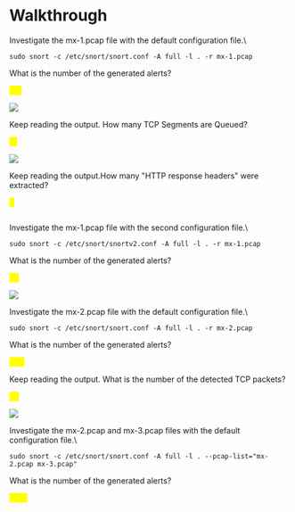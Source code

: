 # Walkthrough

Investigate the mx-1.pcap file with the default configuration file.\


`sudo snort -c /etc/snort/snort.conf -A full -l . -r mx-1.pcap`

What is the number of the generated alerts?

<mark style="color:yellow;">170</mark>

&#x20;[![](https://camo.githubusercontent.com/33c1a0c7663a58c35c994088c1396477ecf0a3611b58b3944a8709fff0c498de/68747470733a2f2f692e696d6775722e636f6d2f4b4c6d7a6b53712e6a7067)](https://camo.githubusercontent.com/33c1a0c7663a58c35c994088c1396477ecf0a3611b58b3944a8709fff0c498de/68747470733a2f2f692e696d6775722e636f6d2f4b4c6d7a6b53712e6a7067)

Keep reading the output. How many TCP Segments are Queued?

<mark style="color:yellow;">18</mark>

&#x20;[![](https://camo.githubusercontent.com/c1ae678127ffef3b6aaa906619749232fd21792b168676d5cdfb6877c0d1e2d2/68747470733a2f2f692e696d6775722e636f6d2f423332315052482e6a7067)](https://camo.githubusercontent.com/c1ae678127ffef3b6aaa906619749232fd21792b168676d5cdfb6877c0d1e2d2/68747470733a2f2f692e696d6775722e636f6d2f423332315052482e6a7067)

Keep reading the output.How many "HTTP response headers" were extracted?

<mark style="color:yellow;">3</mark>

&#x20;

<figure><img src="https://camo.githubusercontent.com/2ebe950fb46b941070047641530aa02dbe729480d2da150371b1ab00569f2ada/68747470733a2f2f692e696d6775722e636f6d2f58654675576c672e6a7067" alt=""><figcaption></figcaption></figure>

Investigate the mx-1.pcap file with the second configuration file.\


`sudo snort -c /etc/snort/snortv2.conf -A full -l . -r mx-1.pcap`

What is the number of the generated alerts?

<mark style="color:yellow;">68</mark>

&#x20;[![](https://camo.githubusercontent.com/f0c17a81e844fe00fdaf650211a5e235def730341a4d371ff57cc992d26c0497/68747470733a2f2f692e696d6775722e636f6d2f716a7947536d4c2e6a706767)](https://camo.githubusercontent.com/f0c17a81e844fe00fdaf650211a5e235def730341a4d371ff57cc992d26c0497/68747470733a2f2f692e696d6775722e636f6d2f716a7947536d4c2e6a706767)

Investigate the mx-2.pcap file with the default configuration file.\


`sudo snort -c /etc/snort/snort.conf -A full -l . -r mx-2.pcap`

What is the number of the generated alerts?

<mark style="color:yellow;">340</mark>

Keep reading the output. What is the number of the detected TCP packets?

<mark style="color:yellow;">82</mark>

[![](https://camo.githubusercontent.com/9d5c17a92d3590603e98de62abe44507dadb1d332b90acde05f1f50746261984/68747470733a2f2f692e696d6775722e636f6d2f7a5671666b51352e6a7067)](https://camo.githubusercontent.com/9d5c17a92d3590603e98de62abe44507dadb1d332b90acde05f1f50746261984/68747470733a2f2f692e696d6775722e636f6d2f7a5671666b51352e6a7067)

Investigate the mx-2.pcap and mx-3.pcap files with the default configuration file.\


`sudo snort -c /etc/snort/snort.conf -A full -l . --pcap-list="mx-2.pcap mx-3.pcap"`

What is the number of the generated alerts?

<mark style="color:yellow;">1020</mark>

